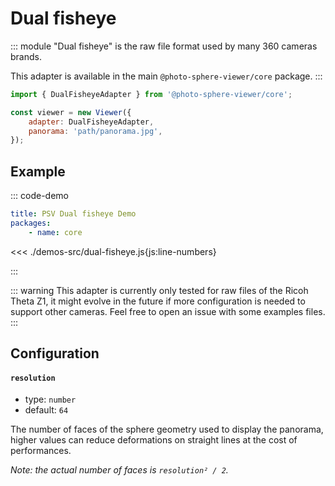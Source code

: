 # Dual fisheye

::: module
"Dual fisheye" is the raw file format used by many 360 cameras brands.

This adapter is available in the main `@photo-sphere-viewer/core` package.
:::

```js
import { DualFisheyeAdapter } from '@photo-sphere-viewer/core';

const viewer = new Viewer({
    adapter: DualFisheyeAdapter,
    panorama: 'path/panorama.jpg',
});
```

## Example

::: code-demo

```yaml
title: PSV Dual fisheye Demo
packages:
    - name: core
```

<<< ./demos-src/dual-fisheye.js{js:line-numbers}

:::

::: warning
This adapter is currently only tested for raw files of the Ricoh Theta Z1, it might evolve in the future if more configuration is needed
to support other cameras. Feel free to open an issue with some examples files.
:::

## Configuration

#### `resolution`

-   type: `number`
-   default: `64`

The number of faces of the sphere geometry used to display the panorama, higher values can reduce deformations on straight lines at the cost of performances.

_Note: the actual number of faces is `resolution² / 2`._
